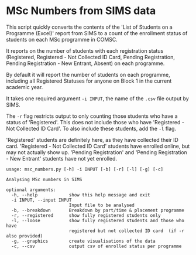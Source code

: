 # MSc Numbers from SIMS data

This script quickly converts the contents of the 'List of Students on a Programme (Excel)' report from SIMS to a count of the enrollment status of students on each MSc programme in COMSC.

It reports on the number of students with each registration status (Registered, Registered - Not Collected ID Card, Pending Registration, Pending Registration - New Entrant, Absent) on each programme.

By default it will report the number of students on each programme, including all Registered Statuses for anyone on Block 1 in the current academic year.


It takes one required argument `-i INPUT`, the name of the `.csv` file output by SIMS.

The `-r` flag restricts output to only counting those students who have a status of 'Registered'. This does not include those who have 'Registered - Not Collected ID Card'. To also include these students, add the `-l` flag.

'Registered' students are definitely here, as they have collected their ID card. 'Registered - Not Collected ID Card' students have enrolled online, but may not actually show up. 'Pending Registration' and 'Pending Registration - New Entrant' students have not yet enrolled.


```
usage: msc_numbers.py [-h] -i INPUT [-b] [-r] [-l] [-g] [-c]

Analysing MSc numbers in SIMS

optional arguments:
  -h, --help            show this help message and exit
  -i INPUT, --input INPUT
                        Input file to be analysed
  -b, --breakdown       Breakdown by part/time & placement programme
  -r, --registered      show fully registered students only
  -l, --loose           show fully registered students and those who have
                        registered but not collected ID card  (if -r also provided)
  -g, --graphics        create visualisations of the data
  -c, --csv             output csv of enrolled status per programme
```
